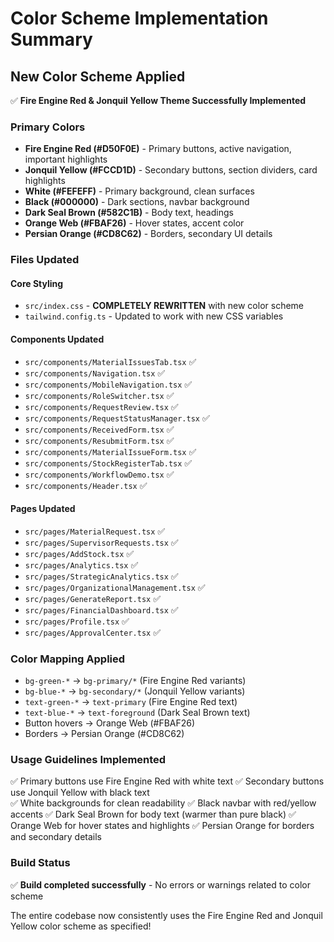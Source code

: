 # Color Scheme Implementation Summary

## New Color Scheme Applied

✅ **Fire Engine Red & Jonquil Yellow Theme Successfully Implemented**

### Primary Colors
- **Fire Engine Red (#D50F0E)** - Primary buttons, active navigation, important highlights
- **Jonquil Yellow (#FCCD1D)** - Secondary buttons, section dividers, card highlights
- **White (#FEFEFF)** - Primary background, clean surfaces
- **Black (#000000)** - Dark sections, navbar background
- **Dark Seal Brown (#582C1B)** - Body text, headings
- **Orange Web (#FBAF26)** - Hover states, accent color
- **Persian Orange (#CD8C62)** - Borders, secondary UI details

### Files Updated

#### Core Styling
- `src/index.css` - **COMPLETELY REWRITTEN** with new color scheme
- `tailwind.config.ts` - Updated to work with new CSS variables

#### Components Updated
- `src/components/MaterialIssuesTab.tsx` ✅
- `src/components/Navigation.tsx` ✅
- `src/components/MobileNavigation.tsx` ✅
- `src/components/RoleSwitcher.tsx` ✅
- `src/components/RequestReview.tsx` ✅
- `src/components/RequestStatusManager.tsx` ✅
- `src/components/ReceivedForm.tsx` ✅
- `src/components/ResubmitForm.tsx` ✅
- `src/components/MaterialIssueForm.tsx` ✅
- `src/components/StockRegisterTab.tsx` ✅
- `src/components/WorkflowDemo.tsx` ✅
- `src/components/Header.tsx` ✅

#### Pages Updated
- `src/pages/MaterialRequest.tsx` ✅
- `src/pages/SupervisorRequests.tsx` ✅
- `src/pages/AddStock.tsx` ✅
- `src/pages/Analytics.tsx` ✅
- `src/pages/StrategicAnalytics.tsx` ✅
- `src/pages/OrganizationalManagement.tsx` ✅
- `src/pages/GenerateReport.tsx` ✅
- `src/pages/FinancialDashboard.tsx` ✅
- `src/pages/Profile.tsx` ✅
- `src/pages/ApprovalCenter.tsx` ✅

### Color Mapping Applied
- `bg-green-*` → `bg-primary/*` (Fire Engine Red variants)
- `bg-blue-*` → `bg-secondary/*` (Jonquil Yellow variants)
- `text-green-*` → `text-primary` (Fire Engine Red text)
- `text-blue-*` → `text-foreground` (Dark Seal Brown text)
- Button hovers → Orange Web (#FBAF26)
- Borders → Persian Orange (#CD8C62)

### Usage Guidelines Implemented
✅ Primary buttons use Fire Engine Red with white text
✅ Secondary buttons use Jonquil Yellow with black text  
✅ White backgrounds for clean readability
✅ Black navbar with red/yellow accents
✅ Dark Seal Brown for body text (warmer than pure black)
✅ Orange Web for hover states and highlights
✅ Persian Orange for borders and secondary details

### Build Status
✅ **Build completed successfully** - No errors or warnings related to color scheme

The entire codebase now consistently uses the Fire Engine Red and Jonquil Yellow color scheme as specified!
